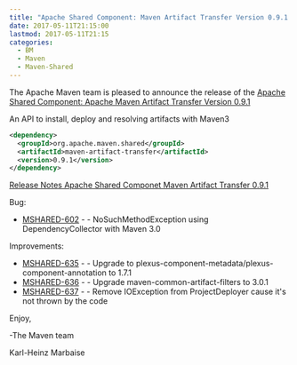 ```yaml
---
title: "Apache Shared Component: Maven Artifact Transfer Version 0.9.1 Released"
date: 2017-05-11T21:15:00
lastmod: 2017-05-11T21:15
categories:
  - BM
  - Maven
  - Maven-Shared
---
```

The Apache Maven team is pleased to announce the release of the 
[Apache Shared Component: Apache Maven Artifact Transfer Version 0.9.1](https://maven.apache.org/shared/maven-artifact-transfer/)

An API to install, deploy and resolving artifacts with Maven3

```xml
<dependency>
  <groupId>org.apache.maven.shared</groupId>
  <artifactId>maven-artifact-transfer</artifactId>
  <version>0.9.1</version>
</dependency>
```

<!-- more -->

[Release Notes Apache Shared Componet Maven Artifact Transfer 0.9.1](https://issues.apache.org/jira/secure/ReleaseNote.jspa?projectId=12317922&version=12340502)

Bug:

 * [MSHARED-602](https://issues.apache.org/jira/browse/MSHARED-602) - - NoSuchMethodException using DependencyCollector with Maven 3.0

Improvements:

 * [MSHARED-635](https://issues.apache.org/jira/browse/MSHARED-635) - - Upgrade to plexus-component-metadata/plexus-component-annotation to 1.7.1
 * [MSHARED-636](https://issues.apache.org/jira/browse/MSHARED-636) - - Upgrade maven-common-artifact-filters to 3.0.1
 * [MSHARED-637](https://issues.apache.org/jira/browse/MSHARED-637) - - Remove IOException from ProjectDeployer cause it's not thrown by the code

Enjoy,

-The Maven team

Karl-Heinz Marbaise
